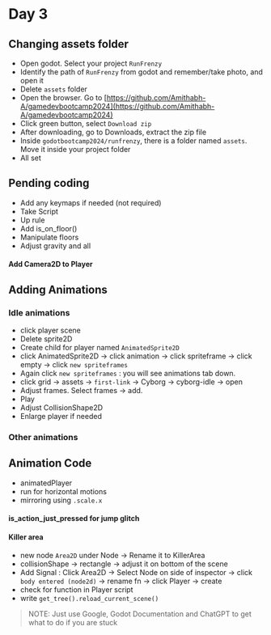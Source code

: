# Day 3

## Changing assets folder

* Open godot. Select your project `RunFrenzy` 
* Identify the path of `RunFrenzy` from godot and remember/take photo, and open it
* Delete `assets` folder
* Open the browser. Go to [https://github.com/Amithabh-A/gamedevbootcamp2024](https://github.com/Amithabh-A/gamedevbootcamp2024)
* Click green button, select `Download zip`
* After downloading, go to Downloads, extract the zip file
* Inside `godotbootcamp2024/runfrenzy`, there is a folder named `assets`. Move it inside your project folder
* All set

## Pending coding

* Add any keymaps if needed (not required)
* Take Script
* Up rule
* Add is_on_floor()
* Manipulate floors
* Adjust gravity and all


#### Add Camera2D to Player

## Adding Animations

### Idle animations

* click player scene
* Delete sprite2D
* Create child for player named `AnimatedSprite2D`
* click AnimatedSprite2D -> click animation -> click spriteframe -> click empty -> click `new spriteframes`
* Again click `new spriteframes` : you will see animations tab down. 
* click grid -> assets -> `first-link` -> Cyborg -> cyborg-idle -> open
* Adjust frames. Select frames -> add. 
* Play
* Adjust CollisionShape2D
* Enlarge player if needed

### Other animations

## Animation Code
* animatedPlayer
* run for horizontal motions 
* mirroring using `.scale.x`

#### is_action_just_pressed for jump glitch


#### Killer area

* new node `Area2D` under Node -> Rename it to KillerArea
* collisionShape -> rectangle -> adjust it on bottom of the scene
* Add Signal : Click Area2D -> Select Node on side of inspector -> click `body entered (node2d)` -> rename fn -> click Player -> create
* check for function in Player script
* write `get_tree().reload_current_scene()`
    
> NOTE: Just use Google, Godot Documentation and ChatGPT to get what to do if you are stuck
